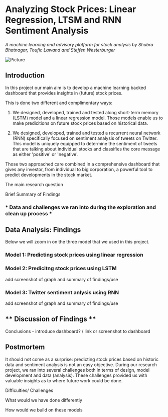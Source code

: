 # **Analyzing Stock Prices: Linear Regression, LTSM and RNN Sentiment Analysis**
*A machine learning and advisory platform for stock analysis by Shubra Bhatnagar, Toufic Lawand and Steffen Westerburger* 

![Picture](https://s3.amazonaws.com/prod-www-blackline-com/blog/wp-content/uploads/2019/01/29163118/A-Conversation-With-BlackLines-Machine-Learning-Experts.jpg)

## **Introduction** 

In this project our main aim is to develop a machine learning backed dashboard that provides insights in (future) stock prices.

This is done two different and complimentary ways:

1) We designed, developed, trained and tested along short-term memory (LSTM) model and a linear regression model. Those models enable us to make predicitions on future stock prices based on historical data.

2) We designed, developed, trained and tested a recurrent neural network (RNN) specifically focused on sentiment analysis of tweets on Twitter. This model is uniquely equipped to determine the sentiment of tweets that are talking about individual stocks and classifies the core message as either 'positive' or 'negative'.

Those two approached care combined in a comprehensive dashboard that gives any investor, from individual to big corporation, a powerful tool to predict developments in the stock market.




The main research question 


Brief Summary of Findings 

### * Data and challenges we ran into during the exploration and clean up process *

## **Data Analysis: Findings** 

Below we will zoom in on the three model that we used in this project. 


### **Model 1: Predicting stock prices using linear regression**




### **Model 2: Predicitng stock prices using LSTM**
add screenshot of graph and summary of findings/use

### **Model 3: Twitter sentiment anlysis using RNN**
add screenshot of graph and summary of findings/use




## ** Discussion of Findings **

Conclusions - introduce dashboard? / link or screenshot to dashboard

## **Postmortem**

It should not come as a surprise: predicting stock prices based on historic data and sentiment analysis is not an easy objective. During our research project, we ran into several challenges both in terms of design, model development and data (analysis). These challenges provided us with valuable insights as to where future work could be done.





Difficulties/ Challenges 

What would we have done differently

How would we build on these models























